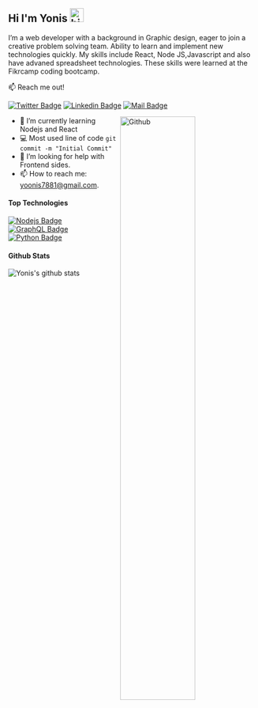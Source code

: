 ## Hi I'm Yonis <img src="https://user-images.githubusercontent.com/1303154/88677602-1635ba80-d120-11ea-84d8-d263ba5fc3c0.gif" width="28px" alt="hi">

I’m a web developer with a background in Graphic design, eager to join a creative problem solving team.
 Ability to learn and implement new technologies quickly. My skills include React, Node JS,Javascript and also have advaned spreadsheet technologies. These skills were learned at the Fikrcamp coding bootcamp.

:mailbox: Reach me out!

[![Twitter Badge](https://img.shields.io/badge/-@NouhYonis-1ca0f1?style=flat&labelColor=1ca0f1&logo=twitter&logoColor=white&link=https://twitter.com/Ipenywis)](https://twitter.com/NouhYonis) [![Linkedin Badge](https://img.shields.io/badge/-Yonis-0e76a8?style=flat&labelColor=0e76a8&logo=linkedin&logoColor=white)](https://www.linkedin.com/in/yonis-nouh-a89124157/) [![Mail Badge](https://img.shields.io/badge/-Yonis-c0392b?style=flat&labelColor=c0392b&logo=gmail&logoColor=white)](mailto:yoonis7881@gmail.com)

<!-- TODO: Add last video link -->
<img width="55%" align="right" alt="Github" src="https://thumbs.dreamstime.com/z/%C3%B0%C2%BF%C3%B0%C2%B5%C3%B1%E2%80%A1%C3%B0%C2%B0%C3%B1%E2%80%9A%C3%B1%C5%93-141696675.jpg" />


- 🔭 I’m currently learning Nodejs and React
- :computer: Most used line of code `git commit -m "Initial Commit"`
- 🤔 I’m looking for help with Frontend sides.
- 📫 How to reach me: yoonis7881@gmail.com.

#### Top Technologies

<!-- TODO: Make technologies links takes you to repositories -->

[![Nodejs Badge](https://img.shields.io/badge/-Nodejs-3C873A?style=for-the-badge&labelColor=black&logo=node.js&logoColor=3C873A)](#) [![GraphQL Badge](https://img.shields.io/badge/-GraphQl-e535ab?style=for-the-badge&labelColor=black&logo=graphql&logoColor=e535ab)](#) [![Python Badge](https://img.shields.io/badge/-Flutter-3F79AC?style=for-the-badge&labelColor=black&logo=flutter&logoColor=3F79AC)](#) 


#### Github Stats

![Yonis's github stats](https://github-readme-stats.vercel.app/api?username=YuhanaZ&count_private=true&theme=tokyonight&hide=contribs,prs)


